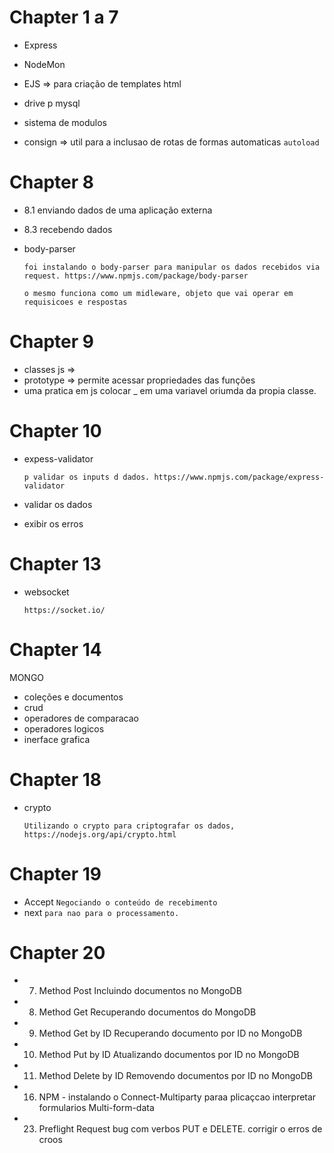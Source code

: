 

# Chapter 1 a 7

- Express
- NodeMon
- EJS 		=> para criação de templates html

- drive p mysql
- sistema de modulos
- consign    => util para a inclusao de rotas de formas automaticas `autoload`




# Chapter 8 

- 8.1 enviando dados de uma aplicação externa
- 8.3 recebendo dados
	
- body-parser

	`foi instalando o body-parser para manipular os dados recebidos via request. https://www.npmjs.com/package/body-parser`

	`o mesmo funciona como um midleware, objeto que vai operar em requisicoes e respostas`




# Chapter 9

- classes js     => 
- prototype      => permite acessar propriedades das funções
- uma pratica em js colocar _ em uma variavel oriumda da propia classe.




# Chapter 10

- expess-validator

	`p validar os inputs d dados. https://www.npmjs.com/package/express-validator`

- validar os dados
- exibir os erros



# Chapter 13

- websocket 

	`https://socket.io/`




# Chapter 14

MONGO
- coleções e documentos
- crud
- operadores de comparacao
- operadores logicos
- inerface grafica




# Chapter 18

- crypto

	`Utilizando o crypto para criptografar os dados, https://nodejs.org/api/crypto.html`




# Chapter 19

- Accept `Negociando o conteúdo de recebimento`
- next   `para nao para o processamento.`


# Chapter 20

- 7. Method Post Incluindo documentos no MongoDB
- 8. Method Get Recuperando documentos do MongoDB
- 9. Method Get by ID Recuperando documento por ID no MongoDB
- 10. Method Put by ID Atualizando documentos por ID no MongoDB
- 11. Method Delete by ID Removendo documentos por ID no MongoDB

- 16. NPM - instalando o Connect-Multiparty
	paraa plicaçcao interpretar formularios Multi-form-data


- 23. Preflight Request
	bug com verbos PUT e DELETE.
	corrigir o erros de croos


